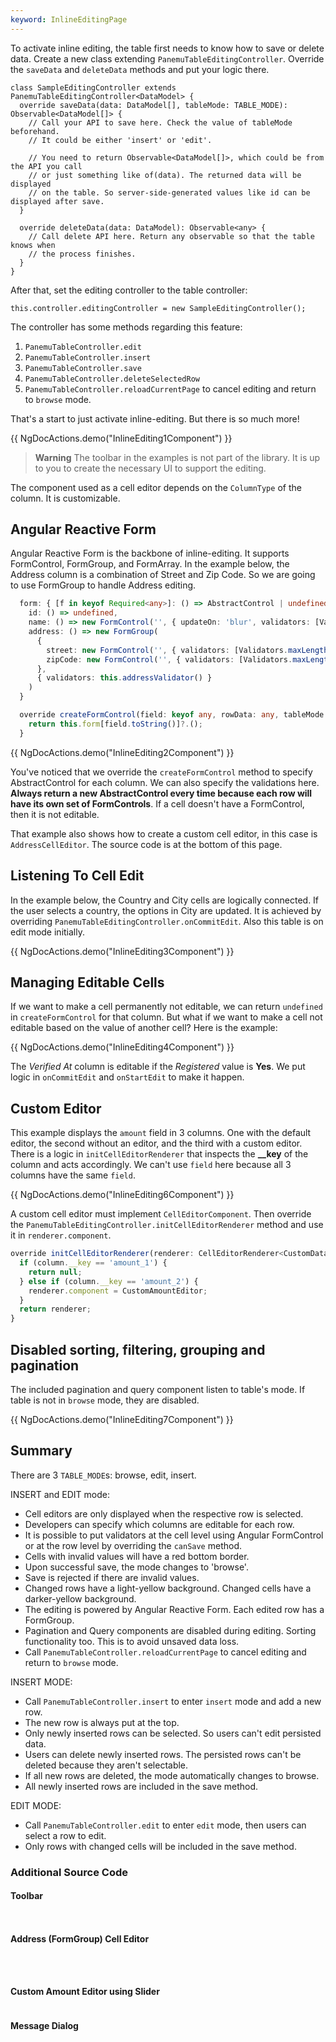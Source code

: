 ```yaml
---
keyword: InlineEditingPage
---
```


To activate inline editing, the table first needs to know how to save or delete data. Create
a new class extending `PanemuTableEditingController`. Override the `saveData` and `deleteData` methods
and put your logic there.

```
class SampleEditingController extends PanemuTableEditingController<DataModel> {
  override saveData(data: DataModel[], tableMode: TABLE_MODE): Observable<DataModel[]> {
    // Call your API to save here. Check the value of tableMode beforehand.
    // It could be either 'insert' or 'edit'.

    // You need to return Observable<DataModel[]>, which could be from the API you call
    // or just something like of(data). The returned data will be displayed
    // on the table. So server-side-generated values like id can be displayed after save.
  }

  override deleteData(data: DataModel): Observable<any> {
    // Call delete API here. Return any observable so that the table knows when
    // the process finishes.
  }
}
```

After that, set the editing controller to the table controller:
```
this.controller.editingController = new SampleEditingController();
```

The controller has some methods regarding this feature:
1. `PanemuTableController.edit`
2. `PanemuTableController.insert`
3. `PanemuTableController.save`
4. `PanemuTableController.deleteSelectedRow`
5. `PanemuTableController.reloadCurrentPage` to cancel editing and return to `browse` mode.

That's a start to just activate inline-editing. But there is so much more!

{{ NgDocActions.demo("InlineEditing1Component") }}

> **Warning**
> The toolbar in the examples is not part of the library. It is up to you to create
> the necessary UI to support the editing.

The component used as a cell editor depends on the `ColumnType` of the column. It is customizable.

## Angular Reactive Form

Angular Reactive Form is the backbone of inline-editing. It supports FormControl, FormGroup, and FormArray.
In the example below, the Address column is a combination of Street and Zip Code. So we are going to use FormGroup
to handle Address editing.

```typescript
  form: { [f in keyof Required<any>]: () => AbstractControl | undefined } = {
    id: () => undefined,
    name: () => new FormControl('', { updateOn: 'blur', validators: [Validators.required, Validators.maxLength(15), Validators.minLength(5)] }),
    address: () => new FormGroup(
      {
        street: new FormControl('', { validators: [Validators.maxLength(50)] }),
        zipCode: new FormControl('', { validators: [Validators.maxLength(5), Validators.minLength(5)] })
      },
      { validators: this.addressValidator() }
    )
  }

  override createFormControl(field: keyof any, rowData: any, tableMode: TABLE_MODE): AbstractControl | null | undefined {
    return this.form[field.toString()]?.();
  }
```

{{ NgDocActions.demo("InlineEditing2Component") }}

You've noticed that we override the `createFormControl` method to specify AbstractControl for each column.
We can also specify the validations here. **Always return a new AbstractControl every time because each row
will have its own set of FormControls**. If a cell doesn't have a FormControl, then it is not editable.

That example also shows how to create a custom cell editor, in this case is `AddressCellEditor`. The source code is at the bottom of this page.

## Listening To Cell Edit

In the example below, the Country and City cells are logically connected. If the user selects a country, the options
in City are updated. It is achieved by overriding `PanemuTableEditingController.onCommitEdit`. Also this table is
on edit mode initially.

{{ NgDocActions.demo("InlineEditing3Component") }}

## Managing Editable Cells

If we want to make a cell permanently not editable, we can return `undefined` in `createFormControl` for 
that column. But what if we want to make a cell not editable based on the value of another cell?
Here is the example:

{{ NgDocActions.demo("InlineEditing4Component") }}

The *Verified At* column is editable if the *Registered* value is **Yes**. We put logic in `onCommitEdit` and `onStartEdit`
to make it happen.

## Custom Editor

This example displays the `amount` field in 3 columns. One with the default editor, the second without an editor, and the third with
a custom editor. There is a logic in `initCellEditorRenderer` that inspects the **__key** of the column and acts
accordingly. We can't use `field` here because all 3 columns have the same `field`.

{{ NgDocActions.demo("InlineEditing6Component") }}

A custom cell editor must implement `CellEditorComponent`. Then override the `PanemuTableEditingController.initCellEditorRenderer` method and use it in `renderer.component`.

```typescript
override initCellEditorRenderer(renderer: CellEditorRenderer<CustomData>, column: PropertyColumn<CustomData>): CellEditorRenderer<CustomData> | null {
  if (column.__key == 'amount_1') {
    return null;
  } else if (column.__key == 'amount_2') {
    renderer.component = CustomAmountEditor;
  }
  return renderer;
}
```

## Disabled sorting, filtering, grouping and pagination

The included pagination and query component listen to table's mode. If table is not in `browse` mode, they are disabled.

{{ NgDocActions.demo("InlineEditing7Component") }}

## Summary
There are 3 `TABLE_MODE`s: browse, edit, insert.

INSERT and EDIT mode:
- Cell editors are only displayed when the respective row is selected.
- Developers can specify which columns are editable for each row.
- It is possible to put validators at the cell level using Angular FormControl or at the row level by overriding the `canSave` method.
- Cells with invalid values will have a red bottom border.
- Upon successful save, the mode changes to 'browse'.
- Save is rejected if there are invalid values.
- Changed rows have a light-yellow background. Changed cells have a darker-yellow background.
- The editing is powered by Angular Reactive Form. Each edited row has a FormGroup.
- Pagination and Query components are disabled during editing. Sorting functionality too. This is to avoid
unsaved data loss.
- Call `PanemuTableController.reloadCurrentPage` to cancel editing and return to `browse` mode.

INSERT MODE:
- Call `PanemuTableController.insert` to enter `insert` mode and add a new row.
- The new row is always put at the top.
- Only newly inserted rows can be selected. So users can't edit persisted data.
- Users can delete newly inserted rows. The persisted rows can't be deleted because they aren't selectable.
- If all new rows are deleted, the mode automatically changes to browse.
- All newly inserted rows are included in the save method.

EDIT MODE:
- Call `PanemuTableController.edit` to enter `edit` mode, then users can select a row to edit.
- Only rows with changed cells will be included in the save method.

### Additional Source Code

#### Toolbar

```typescript file="../../example/inline-editing/toolbar.component.ts" group="toolbar" name="toolbar.component.ts"

```
```html file="../../example/inline-editing/toolbar.component.html" group="toolbar" name="toolbar.component.html"

```

#### Address (FormGroup) Cell Editor

```typescript file="../../example/inline-editing/address-cell-editor.ts" group="address-cell-editor" name="address-cell-editor.ts"

```
```html file="../../example/inline-editing/address-cell-editor.html" group="address-cell-editor" name="address-cell-editor.html"

```
```scss file="../../example/inline-editing/address-cell-editor.scss" group="address-cell-editor" name="address-cell-editor.scss"

```

#### Custom Amount Editor using Slider

```typescript file="../../example/inline-editing/custom-amount-editor.ts"

```

#### Message Dialog

```typescript file="../../example/message-dialog/message-dialog.component.ts" group="message-dialog" name="message-dialog.component.ts"

```
```html file="../../example/message-dialog/message-dialog.component.html" group="message-dialog" name="message-dialog.component.html"

```
```scss file="../../example/message-dialog/message-dialog.component.scss" group="message-dialog" name="message-dialog.component.scss"

```
```typescript file="../../example/documentation.service.ts" group="message-dialog" name="documentation.service.ts"

```
